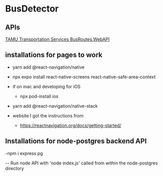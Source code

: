 # BusDetector

## APIs

[TAMU Transportation Services BusRoutes.WebAPI](https://transport.tamu.edu/BusRoutesFeed/swagger/ui/index#!/Buses/Buses_GetBusesOnRoute_Mentor)


## installations for pages to work
- yarn add @react-navigation/native
- npx expo install react-native-screens react-native-safe-area-context
- if on mac and developing for iOS
    - npx pod-install ios
- yarn add @react-navigation/native-stack

- website I got the instructions from 
    - https://reactnavigation.org/docs/getting-started/



## Installations for node-postgres backend API
-npm i express pg

-- Run node API with 'node index.js' called from within the node-postgres directory  

